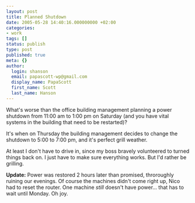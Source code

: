 ```yaml
---
layout: post
title: Planned Shutdown
date: 2005-05-28 14:40:16.000000000 +02:00
categories:
- work
tags: []
status: publish
type: post
published: true
meta: {}
author:
  login: shanson
  email: papascott-wp@gmail.com
  display_name: PapaScott
  first_name: Scott
  last_name: Hanson
---
```

<p>What's worse than the office building management planning a power shutdown from 11:00 am to 1:00 pm on Saturday (and you have vital systems in the building that need to be restarted)?</p>
<p>It's when on Thursday the building management decides to change the shutdown to 5:00 to 7:00 pm, and it's perfect grill weather.</p>
<p>At least I don't have to drive in, since my boss bravely volunteered to turned things back on. I just have to make sure everything works. But I'd rather be grilling.</p>
<p><strong>Update:</strong> Power was restored 2 hours later than promised, throroughly ruining our evenings. Of course the machines didn't come right up, Nico had to reset the router. One machine <em>still</em> doesn't have power... that has to wait until Monday. Oh joy.</p>
